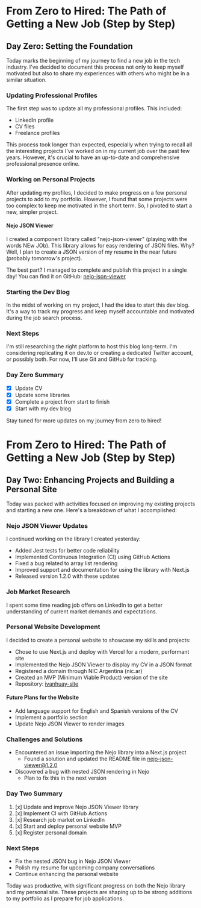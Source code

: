 # From Zero to Hired: The Path of Getting a New Job (Step by Step)

## Day Zero: Setting the Foundation

Today marks the beginning of my journey to find a new job in the tech industry. I've decided to document this process not only to keep myself motivated but also to share my experiences with others who might be in a similar situation.

### Updating Professional Profiles

The first step was to update all my professional profiles. This included:

- LinkedIn profile
- CV files
- Freelance profiles

This process took longer than expected, especially when trying to recall all the interesting projects I've worked on in my current job over the past few years. However, it's crucial to have an up-to-date and comprehensive professional presence online.

### Working on Personal Projects

After updating my profiles, I decided to make progress on a few personal projects to add to my portfolio. However, I found that some projects were too complex to keep me motivated in the short term. So, I pivoted to start a new, simpler project.

#### Nejo JSON Viewer

I created a component library called "nejo-json-viewer" (playing with the words NEw JOb). This library allows for easy rendering of JSON files. Why? Well, I plan to create a JSON version of my resume in the near future (probably tomorrow's project).

The best part? I managed to complete and publish this project in a single day! You can find it on GitHub: [nejo-json-viewer](https://github.com/ivanhuay/nejo-json-viewer)

### Starting the Dev Blog

In the midst of working on my project, I had the idea to start this dev blog. It's a way to track my progress and keep myself accountable and motivated during the job search process.

### Next Steps

I'm still researching the right platform to host this blog long-term. I'm considering replicating it on dev.to or creating a dedicated Twitter account, or possibly both. For now, I'll use Git and GitHub for tracking.

### Day Zero Summary

- [x] Update CV
- [x] Update some libraries
- [x] Complete a project from start to finish
- [x] Start with my dev blog

Stay tuned for more updates on my journey from zero to hired!


# From Zero to Hired: The Path of Getting a New Job (Step by Step)

## Day Two: Enhancing Projects and Building a Personal Site

Today was packed with activities focused on improving my existing projects and starting a new one. Here's a breakdown of what I accomplished:

### Nejo JSON Viewer Updates

I continued working on the library I created yesterday:

- Added Jest tests for better code reliability
- Implemented Continuous Integration (CI) using GitHub Actions
- Fixed a bug related to array list rendering
- Improved support and documentation for using the library with Next.js
- Released version 1.2.0 with these updates

### Job Market Research

I spent some time reading job offers on LinkedIn to get a better understanding of current market demands and expectations.

### Personal Website Development

I decided to create a personal website to showcase my skills and projects:

- Chose to use Next.js and deploy with Vercel for a modern, performant site
- Implemented the Nejo JSON Viewer to display my CV in a JSON format
- Registered a domain through NIC Argentina (nic.ar)
- Created an MVP (Minimum Viable Product) version of the site
- Repository: [ivanhuay-site](https://github.com/ivanhuay/ivanhuay-site)

#### Future Plans for the Website
- Add language support for English and Spanish versions of the CV
- Implement a portfolio section
- Update Nejo JSON Viewer to render images

### Challenges and Solutions

- Encountered an issue importing the Nejo library into a Next.js project
  - Found a solution and updated the README file in nejo-json-viewer@1.2.0
- Discovered a bug with nested JSON rendering in Nejo
  - Plan to fix this in the next version

### Day Two Summary

1. [x] Update and improve Nejo JSON Viewer library
2. [x] Implement CI with GitHub Actions
3. [x] Research job market on LinkedIn
4. [x] Start and deploy personal website MVP
5. [x] Register personal domain

### Next Steps

- Fix the nested JSON bug in Nejo JSON Viewer
- Polish my resume for upcoming company conversations
- Continue enhancing the personal website

Today was productive, with significant progress on both the Nejo library and my personal site. These projects are shaping up to be strong additions to my portfolio as I prepare for job applications.